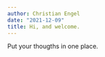 ```yaml
---
author: Christian Engel
date: "2021-12-09"
title: Hi, and welcome.
---
```


Put your thougths in one place.

